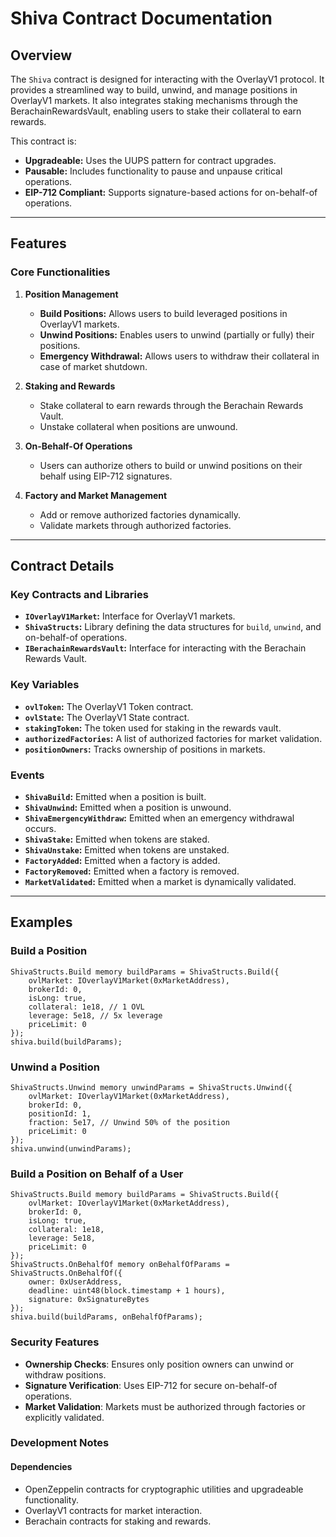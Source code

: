 # Shiva Contract Documentation

## Overview

The `Shiva` contract is designed for interacting with the OverlayV1 protocol. It provides a streamlined way to build, unwind, and manage positions in OverlayV1 markets. It also integrates staking mechanisms through the BerachainRewardsVault, enabling users to stake their collateral to earn rewards.

This contract is:

- **Upgradeable:** Uses the UUPS pattern for contract upgrades.
- **Pausable:** Includes functionality to pause and unpause critical operations.
- **EIP-712 Compliant:** Supports signature-based actions for on-behalf-of operations.

---

## Features

### Core Functionalities

1. **Position Management**
   - **Build Positions:** Allows users to build leveraged positions in OverlayV1 markets.
   - **Unwind Positions:** Enables users to unwind (partially or fully) their positions.
   - **Emergency Withdrawal:** Allows users to withdraw their collateral in case of market shutdown.

2. **Staking and Rewards**
   - Stake collateral to earn rewards through the Berachain Rewards Vault.
   - Unstake collateral when positions are unwound.

3. **On-Behalf-Of Operations**
   - Users can authorize others to build or unwind positions on their behalf using EIP-712 signatures.

4. **Factory and Market Management**
   - Add or remove authorized factories dynamically.
   - Validate markets through authorized factories.

---

## Contract Details

### Key Contracts and Libraries

- **`IOverlayV1Market`:** Interface for OverlayV1 markets.
- **`ShivaStructs`:** Library defining the data structures for `build`, `unwind`, and on-behalf-of operations.
- **`IBerachainRewardsVault`:** Interface for interacting with the Berachain Rewards Vault.

### Key Variables

- **`ovlToken`:** The OverlayV1 Token contract.
- **`ovlState`:** The OverlayV1 State contract.
- **`stakingToken`:** The token used for staking in the rewards vault.
- **`authorizedFactories`:** A list of authorized factories for market validation.
- **`positionOwners`:** Tracks ownership of positions in markets.

### Events

- **`ShivaBuild`:** Emitted when a position is built.
- **`ShivaUnwind`:** Emitted when a position is unwound.
- **`ShivaEmergencyWithdraw`:** Emitted when an emergency withdrawal occurs.
- **`ShivaStake`:** Emitted when tokens are staked.
- **`ShivaUnstake`:** Emitted when tokens are unstaked.
- **`FactoryAdded`:** Emitted when a factory is added.
- **`FactoryRemoved`:** Emitted when a factory is removed.
- **`MarketValidated`:** Emitted when a market is dynamically validated.

---

## Examples

### Build a Position

```solidity
ShivaStructs.Build memory buildParams = ShivaStructs.Build({
    ovlMarket: IOverlayV1Market(0xMarketAddress),
    brokerId: 0,
    isLong: true,
    collateral: 1e18, // 1 OVL
    leverage: 5e18, // 5x leverage
    priceLimit: 0
});
shiva.build(buildParams);
```

### Unwind a Position

```solidity
ShivaStructs.Unwind memory unwindParams = ShivaStructs.Unwind({
    ovlMarket: IOverlayV1Market(0xMarketAddress),
    brokerId: 0,
    positionId: 1,
    fraction: 5e17, // Unwind 50% of the position
    priceLimit: 0
});
shiva.unwind(unwindParams);
```

### Build a Position on Behalf of a User
  
```solidity
ShivaStructs.Build memory buildParams = ShivaStructs.Build({
    ovlMarket: IOverlayV1Market(0xMarketAddress),
    brokerId: 0,
    isLong: true,
    collateral: 1e18,
    leverage: 5e18,
    priceLimit: 0
});
ShivaStructs.OnBehalfOf memory onBehalfOfParams = ShivaStructs.OnBehalfOf({
    owner: 0xUserAddress,
    deadline: uint48(block.timestamp + 1 hours),
    signature: 0xSignatureBytes
});
shiva.build(buildParams, onBehalfOfParams);
```

### Security Features

- **Ownership Checks**: Ensures only position owners can unwind or withdraw positions.
- **Signature Verification**: Uses EIP-712 for secure on-behalf-of operations.
- **Market Validation**: Markets must be authorized through factories or explicitly validated.

### Development Notes

#### Dependencies

- OpenZeppelin contracts for cryptographic utilities and upgradeable functionality.
- OverlayV1 contracts for market interaction.
- Berachain contracts for staking and rewards.